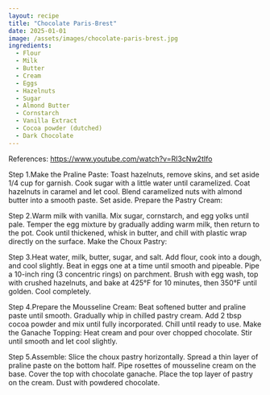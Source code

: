 ```yaml
---
layout: recipe
title: "Chocolate Paris-Brest"
date: 2025-01-01
image: /assets/images/chocolate-paris-brest.jpg
ingredients:
  - Flour
  - Milk
  - Butter
  - Cream
  - Eggs
  - Hazelnuts
  - Sugar
  - Almond Butter
  - Cornstarch
  - Vanilla Extract
  - Cocoa powder (dutched)
  - Dark Chocolate
---
```


References: https://www.youtube.com/watch?v=RI3cNw2tIfo

Step 1.Make the Praline Paste:
Toast hazelnuts, remove skins, and set aside 1/4 cup for garnish.
Cook sugar with a little water until caramelized. Coat hazelnuts in caramel and let cool.
Blend caramelized nuts with almond butter into a smooth paste. Set aside.
Prepare the Pastry Cream:

Step 2.Warm milk with vanilla. Mix sugar, cornstarch, and egg yolks until pale.
Temper the egg mixture by gradually adding warm milk, then return to the pot.
Cook until thickened, whisk in butter, and chill with plastic wrap directly on the surface.
Make the Choux Pastry:

Step 3.Heat water, milk, butter, sugar, and salt. Add flour, cook into a dough, and cool slightly.
Beat in eggs one at a time until smooth and pipeable. Pipe a 10-inch ring (3 concentric rings) on parchment.
Brush with egg wash, top with crushed hazelnuts, and bake at 425°F for 10 minutes, then 350°F until golden. Cool completely.

Step 4.Prepare the Mousseline Cream:
Beat softened butter and praline paste until smooth. Gradually whip in chilled pastry cream.
Add 2 tbsp cocoa powder and mix until fully incorporated. Chill until ready to use.
Make the Ganache Topping:
Heat cream and pour over chopped chocolate. Stir until smooth and let cool slightly.

Step 5.Assemble: Slice the choux pastry horizontally. Spread a thin layer of praline paste on the bottom half.
Pipe rosettes of mousseline cream on the base.
Cover the top with chocolate ganache.
Place the top layer of pastry on the cream. Dust with powdered chocolate.